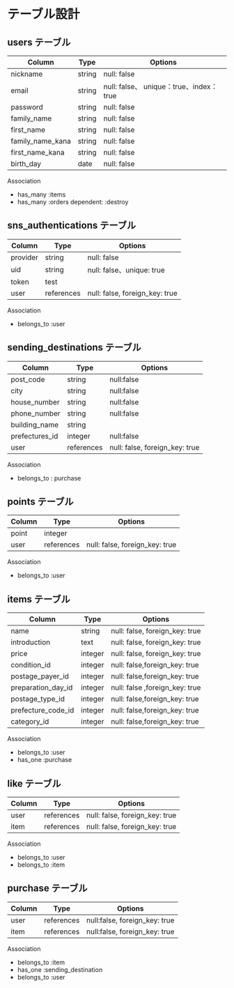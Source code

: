 # テーブル設計

## users テーブル

| Column   | Type   | Options     |
| -------- | ------ | ----------- |
| nickname | string | null: false |
| email | string | null: false、 unique：true、index：true|
| password | string | null: false |
| family_name | string | null: false |
| first_name | string | null: false |
| family_name_kana | string | null: false |
| first_name_kana | string | null: false |
| birth_day | date | null: false |

Association

- has_many :items
- has_many :orders dependent: :destroy

## sns_authentications テーブル

| Column   | Type   | Options     |
| -------- | ------ | ----------- |
| provider | string | null: false |
| uid      | string | null: false、unique: true |
| token    | test   |        |
| user     | references	| null: false, foreign_key: true | 

Association

- belongs_to :user 

## sending_destinations テーブル

| Column   | Type   | Options     |
| -------- | ------ | ----------- |
| post_code | string | null:false |
| city | string | null:false |
| house_number| string | null:false |
| phone_number | string | null:false |
| building_name | string	| 
| prefectures_id | integer |null:false |
| user | references | null: false, foreign_key: true |

Association

- belongs_to : purchase 

## points テーブル

| Column   | Type   | Options     |
| -------- | ------ | ----------- |
| point | integer |
| user     | references	| null: false, foreign_key: true |

Association

- belongs_to :user 

## items テーブル

| Column   | Type   | Options     |
| -------- | ------ | ----------- |
| name | string | null: false, foreign_key: true |
| introduction| text | null: false, foreign_key: true |
| price | integer | null: false, foreign_key: true |
| condition_id| integer| null: false,foreign_key: true|
| postage_payer_id	| integer	 | null: false,foreign_key: true|
| preparation_day_id |  integer | null: false ,foreign_key: true|
| postage_type_id | integer	 | null: false,foreign_key: true|
| prefecture_code_id | integer | null: false,foreign_key: true |
| category_id| integer | null: false,foreign_key: true |

Association

- belongs_to :user 
- has_one :purchase



## like テーブル

| Column   | Type   | Options     |
| -------- | ------ | ----------- |
| user | references | null: false, foreign_key: true |
| item  | references | null: false, foreign_key: true |

Association

- belongs_to :user 
- belongs_to :item

##  purchase テーブル

| Column   | Type   | Options     |
| -------- | ------ | ----------- |
| user| references |null:false, foreign_key: true |
| item |references |null:false, foreign_key: true |

Association

- belongs_to :item
- has_one :sending_destination
- belongs_to :user